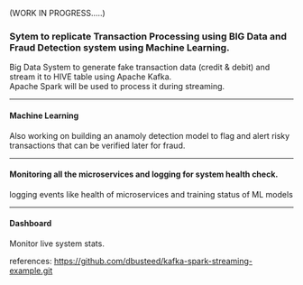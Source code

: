 (WORK IN PROGRESS.....)
### Sytem to replicate Transaction Processing using BIG Data and Fraud Detection system using Machine Learning. 

Big Data System to generate fake transaction data (credit &amp; debit) and stream it to HIVE table using Apache Kafka. \
Apache Spark will be used to process it during streaming.
<hr>

#### Machine Learning
Also working on building an anamoly detection model to flag and alert risky transactions that can be verified later for fraud.
<hr>

#### Monitoring all the microservices and logging for system health check.
logging events like health of microservices and training status of ML models
<hr>

#### Dashboard
Monitor live system stats.


references:
https://github.com/dbusteed/kafka-spark-streaming-example.git
